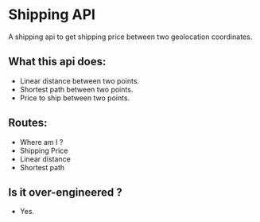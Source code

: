 # Shipping API

A shipping api to get shipping price between two geolocation coordinates.

## What this api does:
- Linear distance between two points.
- Shortest path between two points.
- Price to ship between two points.

## Routes:
- Where am I ?
- Shipping Price
- Linear distance
- Shortest path

## Is it over-engineered ? 

- Yes.